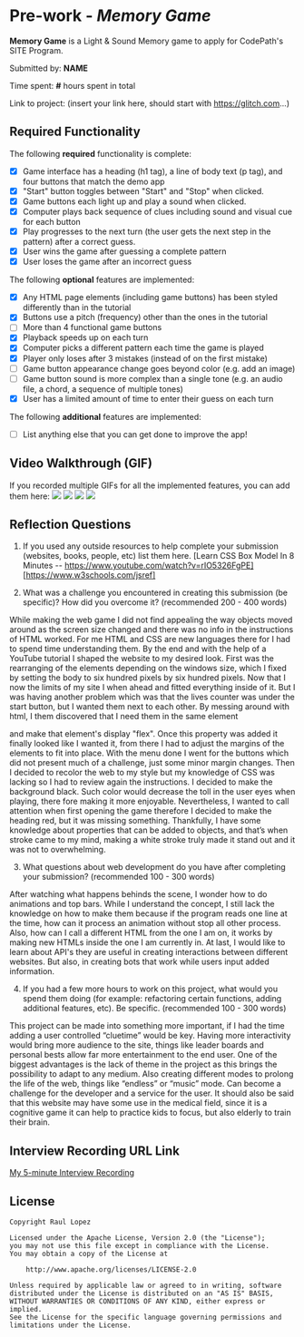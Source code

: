# Pre-work - *Memory Game*

**Memory Game** is a Light & Sound Memory game to apply for CodePath's SITE Program. 

Submitted by: **NAME**

Time spent: **#** hours spent in total

Link to project: (insert your link here, should start with https://glitch.com...)

## Required Functionality

The following **required** functionality is complete:

* [X] Game interface has a heading (h1 tag), a line of body text (p tag), and four buttons that match the demo app
* [X] "Start" button toggles between "Start" and "Stop" when clicked. 
* [X] Game buttons each light up and play a sound when clicked. 
* [X] Computer plays back sequence of clues including sound and visual cue for each button
* [X] Play progresses to the next turn (the user gets the next step in the pattern) after a correct guess. 
* [X] User wins the game after guessing a complete pattern
* [X] User loses the game after an incorrect guess

The following **optional** features are implemented:

* [X] Any HTML page elements (including game buttons) has been styled differently than in the tutorial
* [X] Buttons use a pitch (frequency) other than the ones in the tutorial
* [ ] More than 4 functional game buttons
* [X] Playback speeds up on each turn
* [X] Computer picks a different pattern each time the game is played
* [X] Player only loses after 3 mistakes (instead of on the first mistake)
* [ ] Game button appearance change goes beyond color (e.g. add an image)
* [ ] Game button sound is more complex than a single tone (e.g. an audio file, a chord, a sequence of multiple tones)
* [X] User has a limited amount of time to enter their guess on each turn

The following **additional** features are implemented:

- [ ] List anything else that you can get done to improve the app!

## Video Walkthrough (GIF)

If you recorded multiple GIFs for all the implemented features, you can add them here:
![](http://g.recordit.co/o6w0h5vfdz.gif)
![](gif2-link-here)
![](gif3-link-here)
![](gif4-link-here)

## Reflection Questions
1. If you used any outside resources to help complete your submission (websites, books, people, etc) list them here. 
[Learn CSS Box Model In 8 Minutes -- https://www.youtube.com/watch?v=rIO5326FgPE]
[https://www.w3schools.com/jsref]

2. What was a challenge you encountered in creating this submission (be specific)? How did you overcome it? (recommended 200 - 400 words) 

While making the web game I did not find appealing the way objects moved around as the screen size changed and there was no info in the instructions of HTML worked. 
For me HTML and CSS are new languages there for I had to spend time understanding them. By the end and with the help of a YouTube tutorial I shaped the website to 
my desired look. First was the rearranging of the elements depending on the windows size, which I fixed by setting the body to six hundred pixels by six hundred pixels. 
Now that I now the limits of my site I when ahead and fitted everything inside of it. But I was having another problem which was that the lives counter was under the 
start button, but I wanted them next to each other. By messing around with html, I them discovered that I need them in the same element<div> and make that element's display "flex".
Once this property was added it finally looked like I wanted it, from there I had to adjust the margins of the elements to fit into place. With the menu done 
I went for the buttons which did not present much of a challenge, just some minor margin changes. Then I decided to recolor the web to my style but 
my knowledge of CSS was lacking so I had to review again the instructions. I decided to make the background black. Such color would decrease the 
toll in the user eyes when playing, there fore making it more enjoyable. Nevertheless, I wanted to call attention when first opening the game therefore
 I decided to make the heading red, but it was missing something. Thankfully, I have some knowledge about properties that can be added to objects,
and that’s when stroke came to my mind, making a white stroke truly made it stand out and it was not to overwhelming.


3. What questions about web development do you have after completing your submission? (recommended 100 - 300 words) 

After watching what happens behinds the scene, I wonder how to do animations and top bars. While I understand the concept, I still lack the knowledge on how to make them
 because if the program reads one line at the time, how can it process an animation without stop all other process. Also, how can I call a different HTML from the one I am on, 
it works by making new HTMLs inside the one I am currently in. At last, I would like to learn about API's they are useful in creating interactions between different websites.
 But also, in creating bots that work while users input added information.

4. If you had a few more hours to work on this project, what would you spend them doing (for example: refactoring certain functions, adding additional features, etc). Be specific. (recommended 100 - 300 words) 

This project can be made into something more important, if I had the time adding a user controlled “cluetime” would be key. Having more interactivity would bring more 
audience to the site, things like leader boards and personal bests allow far more entertainment to the end user. One of the biggest advantages is the lack of theme in the
project as this brings the possibility to adapt to any medium. Also creating different modes to prolong the life of the web, things like “endless” or “music” mode. Can become
 a challenge for the developer and a service for the user. It should also be said that this website may have some use in the medical field, since it is a cognitive game 
it can help to practice kids to focus, but also elderly to train their brain.




## Interview Recording URL Link

[My 5-minute Interview Recording](https://www.loom.com/share/9c6ab581f32643abb0eecfce4d809cae)


## License

    Copyright Raul Lopez

    Licensed under the Apache License, Version 2.0 (the "License");
    you may not use this file except in compliance with the License.
    You may obtain a copy of the License at

        http://www.apache.org/licenses/LICENSE-2.0

    Unless required by applicable law or agreed to in writing, software
    distributed under the License is distributed on an "AS IS" BASIS,
    WITHOUT WARRANTIES OR CONDITIONS OF ANY KIND, either express or implied.
    See the License for the specific language governing permissions and
    limitations under the License.
